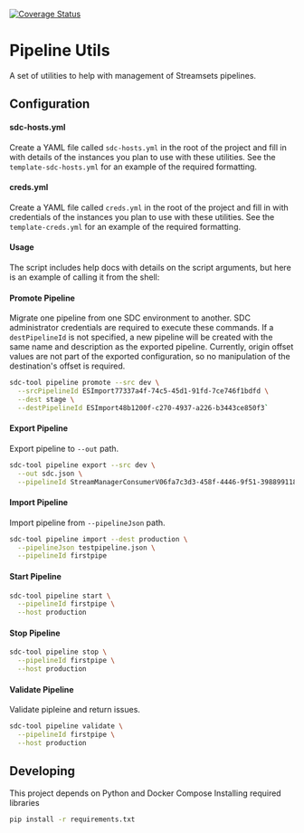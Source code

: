 [![Coverage Status](https://coveralls.io/repos/github/afoerster/sdc-api-tool/badge.svg)](https://coveralls.io/github/afoerster/sdc-api-tool)

# Pipeline Utils
A set of utilities to help with management of Streamsets pipelines.

## Configuration
#### sdc-hosts.yml
Create a YAML file called `sdc-hosts.yml` in the root of the project and fill in with details of the
instances you plan to use with these utilities.  See the `template-sdc-hosts.yml` for an example of
the required formatting.

#### creds.yml
Create a YAML file called `creds.yml` in the root of the project and fill in with credentials of the
instances you plan to use with these utilities.  See the `template-creds.yml` for an example of
the required formatting.


#### Usage
The script includes help docs with details on the script arguments, but here is an example of calling 
it from the shell:

#### Promote Pipeline

Migrate one pipeline from one SDC environment to another. SDC administrator
credentials are required to execute these commands. If a `destPipelineId` is not 
specified, a new pipeline will be created with the same name and description as the exported pipeline.
Currently, origin offset values are not part of the exported configuration, so no manipulation of the
destination's offset is required.
```bash
sdc-tool pipeline promote --src dev \
  --srcPipelineId ESImport77337a4f-74c5-45d1-91fd-7ce746f1bdfd \
  --dest stage \
  --destPipelineId ESImport48b1200f-c270-4937-a226-b3443ce850f3` 
```
#### Export Pipeline
Export pipeline to `--out` path.
```bash
sdc-tool pipeline export --src dev \
  --out sdc.json \
  --pipelineId StreamManagerConsumerV06fa7c3d3-458f-4446-9f51-398899118b73
```
#### Import Pipeline
Import pipeline from `--pipelineJson` path.
```bash
sdc-tool pipeline import --dest production \
  --pipelineJson testpipeline.json \
  --pipelineId firstpipe
```

#### Start Pipeline
```bash
sdc-tool pipeline start \
  --pipelineId firstpipe \
  --host production
```

#### Stop Pipeline
```bash
sdc-tool pipeline stop \
  --pipelineId firstpipe \
  --host production
```

#### Validate Pipeline
Validate pipleine and return issues.
```bash
sdc-tool pipeline validate \
  --pipelineId firstpipe \
  --host production
```

## Developing
This project depends on Python and Docker Compose
Installing required libraries

```bash
pip install -r requirements.txt
```

